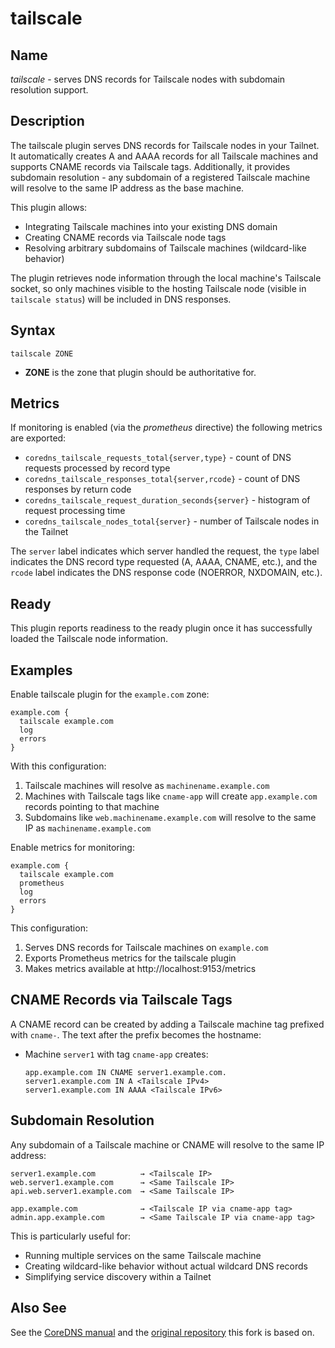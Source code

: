 # tailscale

## Name

*tailscale* - serves DNS records for Tailscale nodes with subdomain resolution support.

## Description

The tailscale plugin serves DNS records for Tailscale nodes in your Tailnet. It automatically creates A and AAAA records for all Tailscale machines and supports CNAME records via Tailscale tags. Additionally, it provides subdomain resolution - any subdomain of a registered Tailscale machine will resolve to the same IP address as the base machine.

This plugin allows:
- Integrating Tailscale machines into your existing DNS domain
- Creating CNAME records via Tailscale node tags
- Resolving arbitrary subdomains of Tailscale machines (wildcard-like behavior)

The plugin retrieves node information through the local machine's Tailscale socket, so only machines visible to the hosting Tailscale node (visible in `tailscale status`) will be included in DNS responses.

## Syntax

```
tailscale ZONE
```

* **ZONE** is the zone that plugin should be authoritative for.

## Metrics

If monitoring is enabled (via the *prometheus* directive) the following metrics are exported:

* `coredns_tailscale_requests_total{server,type}` - count of DNS requests processed by record type
* `coredns_tailscale_responses_total{server,rcode}` - count of DNS responses by return code
* `coredns_tailscale_request_duration_seconds{server}` - histogram of request processing time
* `coredns_tailscale_nodes_total{server}` - number of Tailscale nodes in the Tailnet

The `server` label indicates which server handled the request, the `type` label indicates the DNS record type requested (A, AAAA, CNAME, etc.), and the `rcode` label indicates the DNS response code (NOERROR, NXDOMAIN, etc.).

## Ready

This plugin reports readiness to the ready plugin once it has successfully loaded the Tailscale node information.

## Examples

Enable tailscale plugin for the `example.com` zone:

```
example.com {
  tailscale example.com
  log
  errors
}
```

With this configuration:
1. Tailscale machines will resolve as `machinename.example.com`
2. Machines with Tailscale tags like `cname-app` will create `app.example.com` records pointing to that machine
3. Subdomains like `web.machinename.example.com` will resolve to the same IP as `machinename.example.com`

Enable metrics for monitoring:

```
example.com {
  tailscale example.com
  prometheus
  log
  errors
}
```

This configuration:
1. Serves DNS records for Tailscale machines on `example.com`
2. Exports Prometheus metrics for the tailscale plugin
3. Makes metrics available at http://localhost:9153/metrics

## CNAME Records via Tailscale Tags

A CNAME record can be created by adding a Tailscale machine tag prefixed with `cname-`. The text after the prefix becomes the hostname:

* Machine `server1` with tag `cname-app` creates:
  ```
  app.example.com IN CNAME server1.example.com.
  server1.example.com IN A <Tailscale IPv4>
  server1.example.com IN AAAA <Tailscale IPv6>
  ```

## Subdomain Resolution

Any subdomain of a Tailscale machine or CNAME will resolve to the same IP address:

```
server1.example.com          → <Tailscale IP>
web.server1.example.com      → <Same Tailscale IP>
api.web.server1.example.com  → <Same Tailscale IP>

app.example.com              → <Tailscale IP via cname-app tag>
admin.app.example.com        → <Same Tailscale IP via cname-app tag>
```

This is particularly useful for:
- Running multiple services on the same Tailscale machine
- Creating wildcard-like behavior without actual wildcard DNS records
- Simplifying service discovery within a Tailnet

## Also See

See the [CoreDNS manual](https://coredns.io/manual) and the [original repository](https://github.com/ShrewdHydra/coredns-tailscale) this fork is based on.
